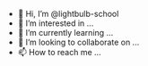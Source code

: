 - 👋 Hi, I’m @lightbulb-school
- 👀 I’m interested in ...
- 🌱 I’m currently learning ...
- 💞️ I’m looking to collaborate on ...
- 📫 How to reach me ...

<!---
lightbulb-school/lightbulb-school is a ✨ special ✨ repository because its `README.md` (this file) appears on your GitHub profile.
You can click the Preview link to take a look at your changes.
--->

